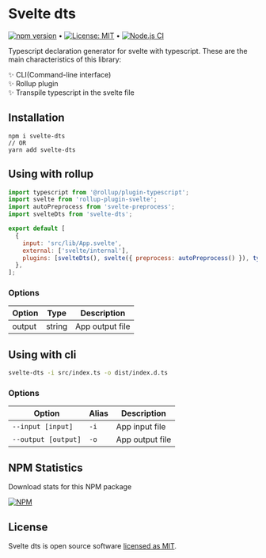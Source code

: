 # Svelte dts

[![npm version](https://badge.fury.io/js/svelte-dts.svg)](https://www.npmjs.com/package/svelte-dts) &bull; [![License: MIT](https://img.shields.io/badge/License-MIT-yellow.svg)](https://github.com/andrelmlins/svelte-dts/blob/master/LICENSE) &bull; [![Node.js CI](https://github.com/andrelmlins/svelte-dts/workflows/Node.js%20CI/badge.svg)](https://github.com/andrelmlins/svelte-dts/actions?query=workflow%3A%22Node.js+CI%22)

Typescript declaration generator for svelte with typescript. These are the main characteristics of this library:

✨ CLI(Command-line interface)
<br />
✨ Rollup plugin
<br />
✨ Transpile typescript in the svelte file

## Installation

```
npm i svelte-dts
// OR
yarn add svelte-dts
```

## Using with rollup

```js
import typescript from '@rollup/plugin-typescript';
import svelte from 'rollup-plugin-svelte';
import autoPreprocess from 'svelte-preprocess';
import svelteDts from 'svelte-dts';

export default [
  {
    input: 'src/lib/App.svelte',
    external: ['svelte/internal'],
    plugins: [svelteDts(), svelte({ preprocess: autoPreprocess() }), typescript()],
  },
];
```

### Options

| Option | Type   | Description     |
| ------ | ------ | --------------- |
| output | string | App output file |

## Using with cli

```sh
svelte-dts -i src/index.ts -o dist/index.d.ts
```

### Options

| Option                         | Alias           | Description     |
| ------------------------------ | --------------- | --------------- |
| <code>--input [input]</code>   | <code>-i</code> | App input file  |
| <code>--output [output]</code> | <code>-o</code> | App output file |

## NPM Statistics

Download stats for this NPM package

[![NPM](https://nodei.co/npm/svelte-dts.png)](https://nodei.co/npm/svelte-dts/)

## License

Svelte dts is open source software [licensed as MIT](https://github.com/andrelmlins/svelte-dts/blob/master/LICENSE).
